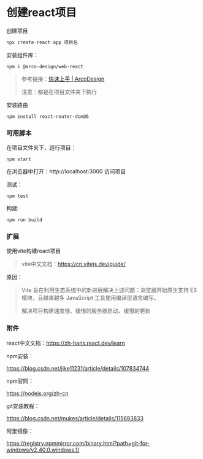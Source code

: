 # 创建react项目

创建项目

```node.js
npx create-react-app 项目名
```

安装组件库：

```
npm i @arco-design/web-react
```

> 参考链接：[快速上手 | ArcoDesign](https://arco.design/react/docs/start)
>
> 注意：都是在项目文件夹下执行

安装路由

```
npm install react-router-dom@6
```





### 可用脚本

在项目文件夹下，运行项目：

```
npm start
```

在浏览器中打开：http://localhost:3000 访问项目

测试：

```
npm test
```

构建:

```
npm run build
```



### 扩展

使用vite构建react项目

> vite中文文档：https://cn.vitejs.dev/guide/

原因：

> Vite 旨在利用生态系统中的新进展解决上述问题：浏览器开始原生支持 ES 模块，且越来越多 JavaScript 工具使用编译型语言编写。
>
> 解决项目构建速度慢、缓慢的服务器启动、缓慢的更新





### 附件

react中文文档：https://zh-hans.react.dev/learn

npm安装：

https://blog.csdn.net/jike11231/article/details/107834744

npm官网：

https://nodejs.org/zh-cn

git安装教程：

https://blog.csdn.net/mukes/article/details/115693833

阿里镜像：

https://registry.npmmirror.com/binary.html?path=git-for-windows/v2.40.0.windows.1/
